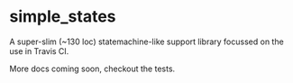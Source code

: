 # simple\_states

A super-slim (~130 loc) statemachine-like support library focussed on the use in Travis CI.

More docs coming soon, checkout the tests.
